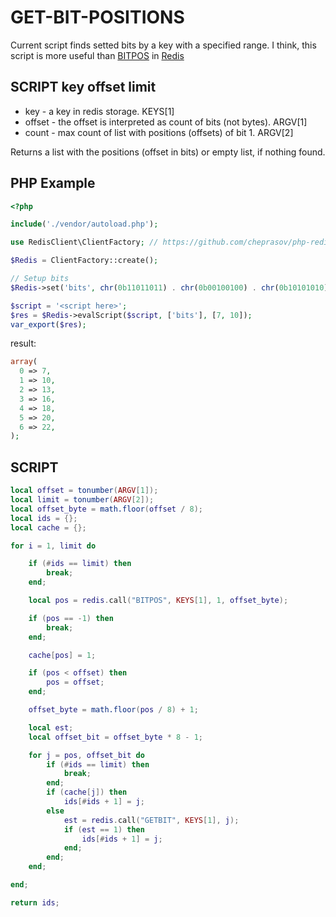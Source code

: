 # GET-BIT-POSITIONS
Current script finds setted bits by a key with a specified range.
I think, this script is more useful than [BITPOS](https://redis.io/commands/bitpos) in [Redis](https://redis.io)

## SCRIPT key offset limit
- key - a key in redis storage. KEYS[1]
- offset - the offset is interpreted as count of bits (not bytes). ARGV[1]
- count - max count of list with positions (offsets) of bit 1. ARGV[2]

Returns a list with the positions (offset in bits) or empty list, if nothing found.

## PHP Example

```php
<?php

include('./vendor/autoload.php');

use RedisClient\ClientFactory; // https://github.com/cheprasov/php-redis-client

$Redis = ClientFactory::create();

// Setup bits
$Redis->set('bits', chr(0b11011011) . chr(0b00100100) . chr(0b10101010));

$script = '<script here>';
$res = $Redis->evalScript($script, ['bits'], [7, 10]);
var_export($res);
```
result:
```php
array(
  0 => 7,
  1 => 10,
  2 => 13,
  3 => 16,
  4 => 18,
  5 => 20,
  6 => 22,
);
```

## SCRIPT

```lua
local offset = tonumber(ARGV[1]);
local limit = tonumber(ARGV[2]);
local offset_byte = math.floor(offset / 8);
local ids = {};
local cache = {};

for i = 1, limit do

    if (#ids == limit) then
        break;
    end;

    local pos = redis.call("BITPOS", KEYS[1], 1, offset_byte);

    if (pos == -1) then
        break;
    end;

    cache[pos] = 1;

    if (pos < offset) then
        pos = offset;
    end;

    offset_byte = math.floor(pos / 8) + 1;

    local est;
    local offset_bit = offset_byte * 8 - 1;

    for j = pos, offset_bit do
        if (#ids == limit) then
            break;
        end;
        if (cache[j]) then
            ids[#ids + 1] = j;
        else
            est = redis.call("GETBIT", KEYS[1], j);
            if (est == 1) then
                ids[#ids + 1] = j;
            end;
        end;
    end;

end;

return ids;
```
